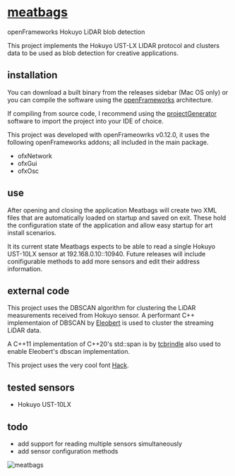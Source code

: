 # [meatbags](https://www.mit.edu/people/dpolicar/writing/prose/text/thinkingMeat.html)
openFrameworks Hokuyo LiDAR blob detection

This project implements the Hokuyo UST-LX LIDAR protocol and clusters data to be used as blob detection for creative applications.

## installation

You can download a built binary from the releases sidebar (Mac OS only) or you can compile the software using the [openFrameworks](https://openframeworks.cc/download/) architecture.

If compiling from source code, I recommend using the [projectGenerator](https://openframeworks.cc/learning/01_basics/create_a_new_project/) software to import the project into your IDE of choice.

This project was developed with openFrameowrks v0.12.0, it uses the following openFrameworks addons; all included in the main package.

- ofxNetwork
- ofxGui
- ofxOsc

## use

After opening and closing the application Meatbags will create two XML files that are automatically loaded on startup and saved on exit. These hold the configuration state of the application and allow easy startup for art install scenarios. 

It its current state Meatbags expects to be able to read a single Hokuyo UST-10LX sensor at 192.168.0.10::10940. Future releases will include conifigurable methods to add more sensors and edit their address information.

## external code

This project uses the DBSCAN algorithm for clustering the LiDAR measurements received from Hokuyo sensor. A performant C++ implementaion of DBSCAN by [Eleobert](https://github.com/Eleobert/dbscan) is used to cluster the streaming LiDAR data.

A C++11 implementation of C++20's std::span is by [tcbrindle](https://github.com/tcbrindle/span
) also used to enable Eleobert's dbscan implementation.

This project uses the very cool font [Hack](https://github.com/source-foundry/Hack).

## tested sensors

- Hokuyo UST-10LX

## todo

- add support for reading multiple sensors simultaneously
- add sensor configuration methods

![meatbags](https://github.com/user-attachments/assets/34e793e9-e960-452f-a8a4-a0066824f212)


